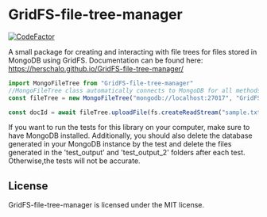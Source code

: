 GridFS-file-tree-manager
=====

[![CodeFactor](https://www.codefactor.io/repository/github/herschalo/gridfs-file-tree-manager/badge)](https://www.codefactor.io/repository/github/herschalo/gridfs-file-tree-manager)

A small package for creating and interacting with file trees for files stored in MongoDB using GridFS. Documentation can be found here: https://herschalo.github.io/GridFS-file-tree-manager/ 

```javascript
import MongoFileTree from "GridFS-file-tree-manager"
//MongoFileTree class automatically connects to MongoDB for all methods. 
const fileTree = new MongoFileTree("mongodb://localhost:27017", "GridFS-file-tree-management-sample", "sample-bucket", "sample-folder")

const docId = await fileTree.uploadFile(fs.createReadStream("sample.txt"), {name:"sample.txt", chunkSize:1048576})

```

If you want to run the tests for this library on your computer, make sure to have MongoDB installed. Additionally, you should also delete the database generated in your MongoDB instance by the test and delete the files generated in the 'test_output' and 'test_output_2' folders after each test. Otherwise,the tests will not be accurate. 

License
-------

GridFS-file-tree-manager is licensed under the MIT license.
